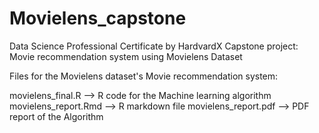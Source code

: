 # Movielens_capstone
Data Science Professional Certificate by HardvardX Capstone project: Movie recommendation system using Movielens Dataset

Files for the Movielens dataset's Movie recommendation system:

movielens_final.R     --> R code for the Machine learning algorithm 
movielens_report.Rmd  --> R markdown file 
movielens_report.pdf  --> PDF report of the Algorithm
